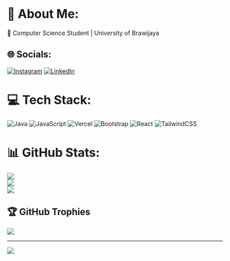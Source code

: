 # 💫 About Me:
🔭 Computer Science Student | University of Brawijaya<br>

## 🌐 Socials:
[![Instagram](https://img.shields.io/badge/Instagram-%23E4405F.svg?logo=Instagram&logoColor=white)](https://instagram.com/mhdyusuf.io) [![LinkedIn](https://img.shields.io/badge/LinkedIn-%230077B5.svg?logo=linkedin&logoColor=white)](https://linkedin.com/in/https://www.linkedin.com/in/muhammadyusuf-compsci/) 

# 💻 Tech Stack:
![Java](https://img.shields.io/badge/java-%23ED8B00.svg?style=for-the-badge&logo=java&logoColor=white) ![JavaScript](https://img.shields.io/badge/javascript-%23323330.svg?style=for-the-badge&logo=javascript&logoColor=%23F7DF1E) ![Vercel](https://img.shields.io/badge/vercel-%23000000.svg?style=for-the-badge&logo=vercel&logoColor=white) ![Bootstrap](https://img.shields.io/badge/bootstrap-%23563D7C.svg?style=for-the-badge&logo=bootstrap&logoColor=white) ![React](https://img.shields.io/badge/react-%2320232a.svg?style=for-the-badge&logo=react&logoColor=%2361DAFB) ![TailwindCSS](https://img.shields.io/badge/tailwindcss-%2338B2AC.svg?style=for-the-badge&logo=tailwind-css&logoColor=white)
# 📊 GitHub Stats:
![](https://github-readme-stats.vercel.app/api?username=yusufswe&theme=nightowl&hide_border=false&include_all_commits=false&count_private=false)<br/>
![](https://github-readme-streak-stats.herokuapp.com/?user=yusufswe&theme=nightowl&hide_border=false)<br/>
![](https://github-readme-stats.vercel.app/api/top-langs/?username=yusufswe&theme=nightowl&hide_border=false&include_all_commits=false&count_private=false&layout=compact)

## 🏆 GitHub Trophies
![](https://github-profile-trophy.vercel.app/?username=yusufswe&theme=tokyonight&no-frame=false&no-bg=true&margin-w=4)

---
[![](https://visitcount.itsvg.in/api?id=yusufswe&icon=6&color=9)](https://visitcount.itsvg.in)

<!-- Proudly created with GPRM ( https://gprm.itsvg.in ) -->
